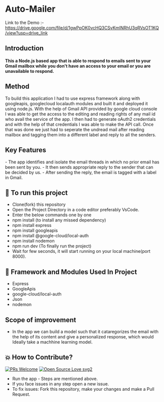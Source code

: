 # Auto-Mailer
 Link to the Demo :- https://drive.google.com/file/d/1gwPpOK0vcHQ3CSvKmINRhU3qRVsOT1KQ/view?usp=drive_link
## Introduction
<h4>
   This a Node.js based app that is able to respond to emails sent to your Gmail mailbox while you don't have an access to your email or you are unavailable to respond.
</h4>
<h2>Method</h2>
To build this application I had to use express framework along with googleapis, googlecloud localauth modules and built it and deployed it using node.js. With the help of Gmail API provided by google cloud console I was able to get the access to the editing and reading rights of any mail id who avail the service of the app. I then had to generate oAuth2 credentials and with the help of that credentials I was able to make the API call. Once that was done we just had to seperate the undread mail after reading mailbox and tagging them into a different label and reply to all the senders.

<h2>Key Features</h2>
- The app identifies and isolate the email threads in which no prior email has been sent by you.
- It then sends appropriate reply to the sender that can be decided by us.
- After sending the reply, the email is tagged with a label in Gmail.

## 📲 To run this project

- Clone(fork) this repository
- Open the Project Directory in a code editor preferably VsCode.
- Enter the below commands one by one
- npm install (to install any missed dependency)
- npm install express
- npm install googleapis
- npm install @google-cloud/local-auth
- npm install nodemon
- npm run dev (To finally run the project)
- Wait for few seconds, it will start running on your local machine(port 8000).


 ## 📒 Framework and Modules Used In Project

* Express
* GoogleApis
* google-cloud/local-auth
* Json
* nodemon

## Scope of improvement

- In the app we can build a model such that it cataregorizes the email with the help of its content and give a personalized response, which would Ideally take a machhine learning model.

## 💥 How to Contribute?
[![PRs Welcome](https://img.shields.io/badge/PRs-welcome-brightgreen.svg?style=flat-square)](http://makeapullrequest.com)
[![Open Source Love svg2](https://badges.frapsoft.com/os/v2/open-source.svg?v=103)](https://github.com/ellerbrock/open-source-badges/)

* Run the app - Steps are mentioned above.
* If you face issues in any step open a new issue.
* To fix issues: Fork this repository, make your changes and make a Pull Request. 

